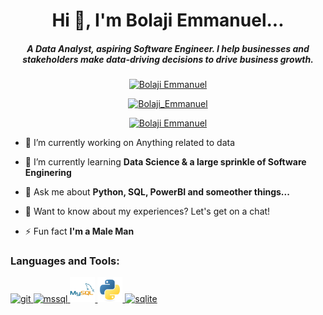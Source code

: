 <h1 align="center">Hi 👋, I'm Bolaji Emmanuel...</h1>
<h5 align="center">A Data Analyst, aspiring Software Engineer. I help businesses and stakeholders make data-driving decisions to drive business growth.</h5>

<p align="center"> <a href="https://www.linkedin.com/in/bolaji-emmanuel-ayodeji-7a3466155"><img src="https://img.shields.io/badge/-Connect With Bolaji%20Emmanuel-blue?logo=linkedin&style=for-the-badge" alt="Bolaji Emmanuel" /></a>
<p align="center"> <a href="https://twitter.com/BolajiEmmanue14?t=QxlQCSH46anJxuGZtk0bdA&s=09"><img src="https://img.shields.io/badge/-Follow Bolaji_Emmanuel-white?logo=twitter&style=for-the-badge" alt="Bolaji_Emmanuel" /></a> </p>
<p align="center"> <a href="https://instagram.com/bolaji_emmanuel_?igshid=MTA2NDdkNWE="><img src="https://img.shields.io/badge/-Follow Bolaji%20Emmanuel-white?logo=instagram&style=for-the-badge" alt="Bolaji Emmanuel" /></a>



- 🔭 I’m currently working on Anything related to data

- 🌱 I’m currently learning **Data Science & a large sprinkle of Software Enginering**

- 💬 Ask me about **Python, SQL, PowerBI and someother things...**

- 📄 Want to know about my experiences? Let's get on a chat!

- ⚡ Fun fact **I'm a Male Man**



<h3 align="left">Languages and Tools:</h3>
<p align="left"> <a href="https://git-scm.com/" target="_blank" rel="noreferrer"> <img src="https://www.vectorlogo.zone/logos/git-scm/git-scm-icon.svg" alt="git" width="40" height="40"/> </a> <a href="https://www.microsoft.com/en-us/sql-server" target="_blank" rel="noreferrer"> <img src="https://www.svgrepo.com/show/303229/microsoft-sql-server-logo.svg" alt="mssql" width="40" height="40"/> </a> <a href="https://www.mysql.com/" target="_blank" rel="noreferrer"> <img src="https://raw.githubusercontent.com/devicons/devicon/master/icons/mysql/mysql-original-wordmark.svg" alt="mysql" width="40" height="40"/> </a> <a href="https://www.python.org" target="_blank" rel="noreferrer"> <img src="https://raw.githubusercontent.com/devicons/devicon/master/icons/python/python-original.svg" alt="python" width="40" height="40"/> </a> <a href="https://www.sqlite.org/" target="_blank" rel="noreferrer"> <img src="https://www.vectorlogo.zone/logos/sqlite/sqlite-icon.svg" alt="sqlite" width="40" height="40"/> </a> </p>
